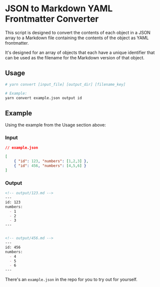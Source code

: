 # JSON to Markdown YAML Frontmatter Converter

This script is designed to convert the contents of each object in a JSON array to a Markdown file containing the contents of the object as YAML frontmatter.

It's designed for an array of objects that each have a unique identifier that can be used as the filename for the Markdown version of that object.

## Usage

```bash
# yarn convert [input_file] [output_dir] [filename_key]

# Example:
yarn convert example.json output id
```

## Example

Using the example from the Usage section above:

### Input

```json
// example.json

[
    { "id": 123, "numbers": [1,2,3] },
    { "id": 456, "numbers": [4,5,6] }
]

```

### Output

```md
<!-- output/123.md -->
---
id: 123
numbers:
  - 1
  - 2
  - 3
---


<!-- output/456.md -->
---
id: 456
numbers:
  - 4
  - 5
  - 6
---

```

There's an `example.json` in the repo for you to try out for yourself.